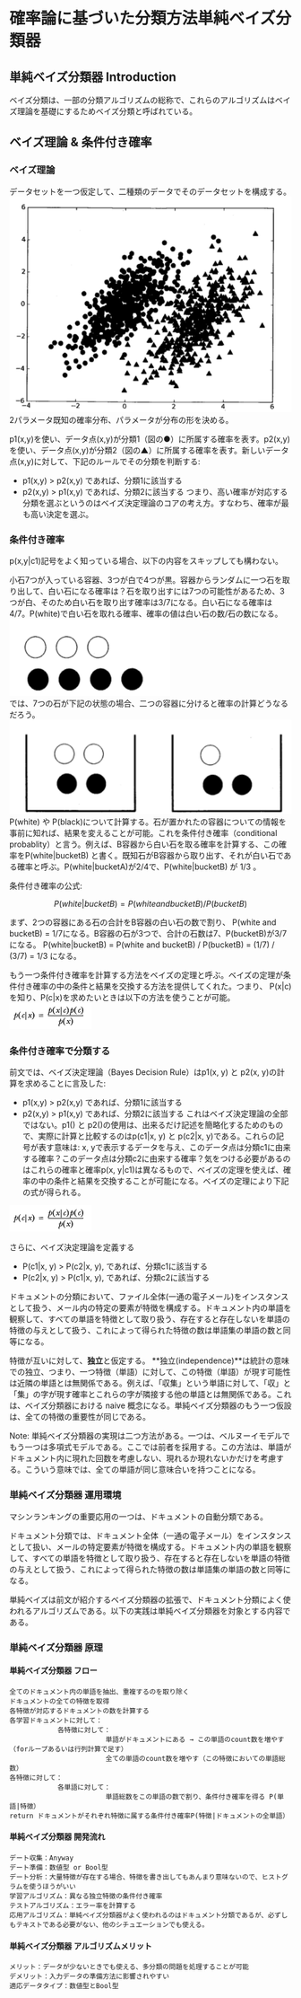 # 確率論に基づいた分類方法単純ベイズ分類器
## 単純ベイズ分類器 Introduction
ベイズ分類は、一部の分類アルゴリズムの総称で、これらのアルゴリズムはベイズ理論を基礎にするためベイズ分類と呼ばれている。

## ベイズ理論 & 条件付き確率
### ベイズ理論
データセットを一つ仮定して、二種類のデータでそのデータセットを構成する。  
![3-1](./img/3-1.png "3-1")  
2パラメータ既知の確率分布、パラメータが分布の形を決める。  

p1(x,y)を使い、データ点(x,y)が分類1（図の●）に所属する確率を表す。p2(x,y)を使い、データ点(x,y)が分類2（図の▲）に所属する確率を表す。新しいデータ点(x,y)に対して、下記のルールでその分類を判断する:
- p1(x,y) > p2(x,y) であれば、分類1に該当する
- p2(x,y) > p1(x,y) であれば、分類2に該当する
つまり、高い確率が対応する分類を選ぶというのはベイズ決定理論のコアの考え方。すなわち、確率が最も高い決定を選ぶ。

### 条件付き確率
p(x,y|c1)記号をよく知っている場合、以下の内容をスキップしても構わない。

小石7つが入っている容器、3つが白で4つが黒。容器からランダムに一つ石を取り出して、白い石になる確率は？石を取り出すには7つの可能性があるため、3つが白、そのため白い石を取り出す確率は3/7になる。白い石になる確率は4/7。P(white)で白い石を取れる確率、確率の値は白い石の数/石の数になる。
![3-2](./img/3-2.png "3-2")    
では、7つの石が下記の状態の場合、二つの容器に分けると確率の計算どうなるだろう。  
![3-3](./img/3-3.png "3-3")    
 P(white) や P(black)について計算する。石が置かれたの容器についての情報を事前に知れば、結果を変えることが可能。これを条件付き確率（conditional probablity）と言う。例えば、B容器から白い石を取る確率を計算する、この確率をP(white|bucketB) と書く。既知石がB容器から取り出す、それが白い石である確率と呼ぶ。P(white|bucketA)が2/4で、P(white|bucketB) が 1/3 。   

条件付き確率の公式:
 ````math
 P(white|bucketB) = P(white and bucketB) / P(bucketB)
 ````

まず、2つの容器にある石の合計をB容器の白い石の数で割り、 P(white and bucketB) = 1/7になる。B容器の石が3つで、合計の石数は7、P(bucketB)が3/7になる。 P(white|bucketB) = P(white and bucketB) / P(bucketB) = (1/7) / (3/7) = 1/3 になる。

もう一つ条件付き確率を計算する方法をベイズの定理と呼ぶ。ベイズの定理が条件付き確率の中の条件と結果を交換する方法を提供してくれた。つまり、 P(x|c)を知り、P(c|x)を求めたいときは以下の方法を使うことが可能。  
![3-4](./img/3-4.png "3-4")    

### 条件付き確率で分類する

前文では、ベイズ決定理論（Bayes Decision Rule）はp1(x, y) と p2(x, y)の計算を求めることに言及した:
- p1(x,y) > p2(x,y) であれば、分類1に該当する
- p2(x,y) > p1(x,y) であれば、分類2に該当する
これはベイズ決定理論の全部ではない。p1() と p2()の使用は、出来るだけ記述を簡略化するためのもので、実際に計算と比較するのはp(c1|x, y) と p(c2|x, y)である。これらの記号が表す意味は: x, yで表示するデータを与え、このデータ点は分類c1に由来する確率？このデータ点は分類c2に由来する確率？気をつける必要があるのはこれらの確率と確率p(x, y|c1)は異なるもので、ベイズの定理を使えば、確率の中の条件と結果を交換することが可能になる。ベイズの定理により下記の式が得られる。　

![3-5](./img/3-4.png "3-5")

さらに、ベイズ決定理論を定義する
- P(c1|x, y) > P(c2|x, y), であれば、分類c1に該当する
- P(c2|x, y) > P(c1|x, y), であれば、分類c2に該当する

ドキュメントの分類において、ファイル全体(一通の電子メール)をインスタンスとして扱う、メール内の特定の要素が特徴を構成する。ドキュメント内の単語を観察して、すべての単語を特徴として取り扱う、存在すると存在しないを単語の特徴の与えとして扱う、これによって得られた特徴の数は単語集の単語の数と同等になる。

特徴が互いに対して、**独立**と仮定する。 **独立(independence)**は統計の意味での独立、つまり、一つ特徴（単語）に対して、この特徴（単語）が現す可能性は近隣の単語とは無関係である。例えば、「収集」という単語に対して、「収」と「集」の字が現す確率とこれらの字が隣接する他の単語とは無関係である。これは、ベイズ分類器における naive 概念になる。単純ベイズ分類器のもう一つ仮設は、全ての特徴の重要性が同じである。

Note: 単純ベイズ分類器の実現は二つ方法がある。一つは、ベルヌーイモデルでもう一つは多項式モデルである。ここでは前者を採用する。この方法は、単語がドキュメント内に現れた回数を考慮しない、現れるか現れないかだけを考慮する。こういう意味では、全ての単語が同じ意味合いを持つことになる。

### 単純ベイズ分類器 運用環境
マシンランキングの重要応用の一つは、ドキュメントの自動分類である。

ドキュメント分類では、ドキュメント全体（一通の電子メール）をインスタンスとして扱い、メールの特定要素が特徴を構成する。ドキュメント内の単語を観察して、すべての単語を特徴として取り扱う、存在すると存在しないを単語の特徴の与えとして扱う、これによって得られた特徴の数は単語集の単語の数と同等になる。

単純ベイズは前文が紹介するベイズ分類器の拡張で、ドキュメント分類によく使われるアルゴリズムである。以下の実践は単純ベイズ分類器を対象とする内容である。

### 単純ベイズ分類器 原理
#### 単純ベイズ分類器 フロー
````
全てのドキュメント内の単語を抽出、重複するのを取り除く
ドキュメントの全ての特徴を取得
各特徴が対応するドキュメントの数を計算する
各学習ドキュメントに対して：
            各特徴に対して：
                        単語がドキュメントにある → この単語のcount数を増やす（forループあるいは行列計算で足す）
                        全ての単語のcount数を増やす（この特徴においての単語総数）
各特徴に対して：
            各単語に対して：
                        単語総数をこの単語の数で割り、条件付き確率を得る P(単語|特徴）
return ドキュメントがそれぞれ特徴に属する条件付き確率P(特徴|ドキュメントの全単語）
````

#### 単純ベイズ分類器 開発流れ
````
デート収集：Anyway
デート準備：数値型 or Bool型
デート分析：大量特徴が存在する場合、特徴を書き出してもあんまり意味ないので、ヒストグラムを使うほうがいい
学習アルゴリズム：異なる独立特徴の条件付き確率
テストアルゴリズム：エラー率を計算する
応用アルゴリズム：単純ベイズ分類器がよく使われるのはドキュメント分類であるが、必ずしもテキストである必要がない、他のシチュエーションでも使える。
````

#### 単純ベイズ分類器 アルゴリズムメリット
````
メリット：データが少ないときでも使える、多分類の問題を処理することが可能
デメリット：入力データの準備方法に影響されやすい
適応データタイプ：数値型とBool型
````

